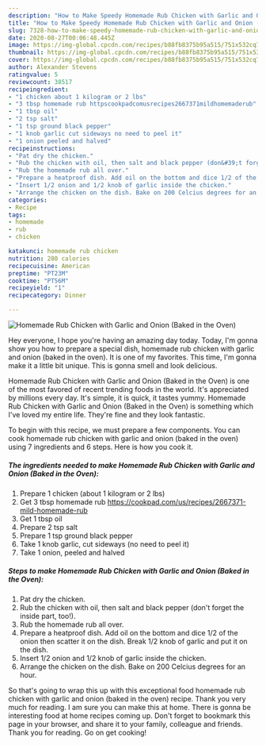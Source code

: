 ```yaml
---
description: "How to Make Speedy Homemade Rub Chicken with Garlic and Onion (Baked in the Oven)"
title: "How to Make Speedy Homemade Rub Chicken with Garlic and Onion (Baked in the Oven)"
slug: 7328-how-to-make-speedy-homemade-rub-chicken-with-garlic-and-onion-baked-in-the-oven
date: 2020-08-27T00:06:48.445Z
image: https://img-global.cpcdn.com/recipes/b88fb8375b95a515/751x532cq70/homemade-rub-chicken-with-garlic-and-onion-baked-in-the-oven-recipe-main-photo.jpg
thumbnail: https://img-global.cpcdn.com/recipes/b88fb8375b95a515/751x532cq70/homemade-rub-chicken-with-garlic-and-onion-baked-in-the-oven-recipe-main-photo.jpg
cover: https://img-global.cpcdn.com/recipes/b88fb8375b95a515/751x532cq70/homemade-rub-chicken-with-garlic-and-onion-baked-in-the-oven-recipe-main-photo.jpg
author: Alexander Stevens
ratingvalue: 5
reviewcount: 38517
recipeingredient:
- "1 chicken about 1 kilogram or 2 lbs"
- "3 tbsp homemade rub httpscookpadcomusrecipes2667371mildhomemaderub"
- "1 tbsp oil"
- "2 tsp salt"
- "1 tsp ground black pepper"
- "1 knob garlic cut sideways no need to peel it"
- "1 onion peeled and halved"
recipeinstructions:
- "Pat dry the chicken."
- "Rub the chicken with oil, then salt and black pepper (don&#39;t forget the inside part, too!)."
- "Rub the homemade rub all over."
- "Prepare a heatproof dish. Add oil on the bottom and dice 1/2 of the onion then scatter it on the dish. Break 1/2 knob of garlic and put it on the dish."
- "Insert 1/2 onion and 1/2 knob of garlic inside the chicken."
- "Arrange the chicken on the dish. Bake on 200 Celcius degrees for an hour."
categories:
- Recipe
tags:
- homemade
- rub
- chicken

katakunci: homemade rub chicken 
nutrition: 280 calories
recipecuisine: American
preptime: "PT23M"
cooktime: "PT56M"
recipeyield: "1"
recipecategory: Dinner

---
```



![Homemade Rub Chicken with Garlic and Onion (Baked in the Oven)](https://img-global.cpcdn.com/recipes/b88fb8375b95a515/751x532cq70/homemade-rub-chicken-with-garlic-and-onion-baked-in-the-oven-recipe-main-photo.jpg)

Hey everyone, I hope you're having an amazing day today. Today, I'm gonna show you how to prepare a special dish, homemade rub chicken with garlic and onion (baked in the oven). It is one of my favorites. This time, I'm gonna make it a little bit unique. This is gonna smell and look delicious.

Homemade Rub Chicken with Garlic and Onion (Baked in the Oven) is one of the most favored of recent trending foods in the world. It's appreciated by millions every day. It's simple, it is quick, it tastes yummy. Homemade Rub Chicken with Garlic and Onion (Baked in the Oven) is something which I've loved my entire life. They're fine and they look fantastic.




To begin with this recipe, we must prepare a few components. You can cook homemade rub chicken with garlic and onion (baked in the oven) using 7 ingredients and 6 steps. Here is how you cook it.

<!--inarticleads1-->

##### The ingredients needed to make Homemade Rub Chicken with Garlic and Onion (Baked in the Oven):

1. Prepare 1 chicken (about 1 kilogram or 2 lbs)
1. Get 3 tbsp homemade rub https://cookpad.com/us/recipes/2667371-mild-homemade-rub
1. Get 1 tbsp oil
1. Prepare 2 tsp salt
1. Prepare 1 tsp ground black pepper
1. Take 1 knob garlic, cut sideways (no need to peel it)
1. Take 1 onion, peeled and halved




<!--inarticleads2-->

##### Steps to make Homemade Rub Chicken with Garlic and Onion (Baked in the Oven):

1. Pat dry the chicken.
1. Rub the chicken with oil, then salt and black pepper (don&#39;t forget the inside part, too!).
1. Rub the homemade rub all over.
1. Prepare a heatproof dish. Add oil on the bottom and dice 1/2 of the onion then scatter it on the dish. Break 1/2 knob of garlic and put it on the dish.
1. Insert 1/2 onion and 1/2 knob of garlic inside the chicken.
1. Arrange the chicken on the dish. Bake on 200 Celcius degrees for an hour.




So that's going to wrap this up with this exceptional food homemade rub chicken with garlic and onion (baked in the oven) recipe. Thank you very much for reading. I am sure you can make this at home. There is gonna be interesting food at home recipes coming up. Don't forget to bookmark this page in your browser, and share it to your family, colleague and friends. Thank you for reading. Go on get cooking!
